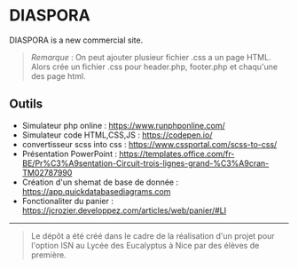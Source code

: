 # DIASPORA
DIASPORA is a new commercial site.

> _Remarque_ : On peut ajouter plusieur fichier .css a un page HTML. Alors crée un fichier .css pour header.php, footer.php et chaqu'une des page html.

## Outils
- Simulateur php online : https://www.runphponline.com/
- Simulateur code HTML,CSS,JS : https://codepen.io/
- convertisseur scss into css : https://www.cssportal.com/scss-to-css/
- Présentation PowerPoint : https://templates.office.com/fr-BE/Pr%C3%A9sentation-Circuit-trois-lignes-grand-%C3%A9cran-TM02787990
- Création d'un shemat de base de donnée : https://app.quickdatabasediagrams.com
- Fonctionaliter du panier : https://jcrozier.developpez.com/articles/web/panier/#LI

---

> Le dépôt a été créé dans le cadre de la réalisation d'un projet pour l'option ISN au Lycée des Eucalyptus à Nice par des élèves de première.

